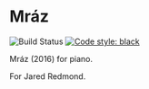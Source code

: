 Mráz
====

![Build Status](
    https://github.com/trevorbaca/mraz/actions/workflows/test.yml/badge.svg)
[![Code style: black](
    https://img.shields.io/badge/code%20style-black-000000.svg)](
    https://github.com/ambv/black)

Mráz (2016) for piano.

For Jared Redmond.
